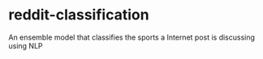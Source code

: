 # reddit-classification
An ensemble model that classifies the sports a Internet post is discussing using NLP
